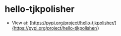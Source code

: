 # hello-tjkpolisher
* View at:
  [https://pypi.org/project/hello-tjkpolisher/]{https://pypi.org/project/hello-tjkpolisher/)
